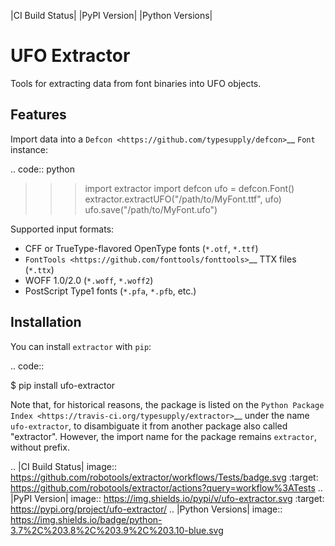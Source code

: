 |CI Build Status| |PyPI Version| |Python Versions|


UFO Extractor
=============

Tools for extracting data from font binaries into UFO objects.

Features
--------

Import data into a `Defcon <https://github.com/typesupply/defcon>`__ ``Font``
instance:

.. code:: python

   >>> import extractor
   >>> import defcon
   >>> ufo = defcon.Font()
   >>> extractor.extractUFO("/path/to/MyFont.ttf", ufo)
   >>> ufo.save("/path/to/MyFont.ufo")

Supported input formats:

-  CFF or TrueType-flavored OpenType fonts (``*.otf``, ``*.ttf``)
-  `FontTools <https://github.com/fonttools/fonttools>`__ TTX files
   (``*.ttx``)
-  WOFF 1.0/2.0 (``*.woff``, ``*.woff2``)
-  PostScript Type1 fonts (``*.pfa``, ``*.pfb``, etc.)

Installation
------------

You can install ``extractor`` with ``pip``:

.. code::

   $ pip install ufo-extractor

Note that, for historical reasons, the package is listed on the
`Python Package Index <https://travis-ci.org/typesupply/extractor>`__ under the name
``ufo-extractor``, to disambiguate it from another package also called "extractor".
However, the import name for the package remains ``extractor``, without prefix.


.. |CI Build Status| image:: https://github.com/robotools/extractor/workflows/Tests/badge.svg
   :target: https://github.com/robotools/extractor/actions?query=workflow%3ATests
.. |PyPI Version| image:: https://img.shields.io/pypi/v/ufo-extractor.svg
   :target: https://pypi.org/project/ufo-extractor/
.. |Python Versions| image:: https://img.shields.io/badge/python-3.7%2C%203.8%2C%203.9%2C%203.10-blue.svg
